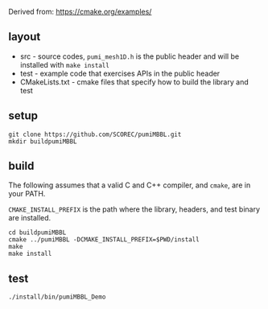 Derived from: https://cmake.org/examples/

## layout

- src - source codes, `pumi_mesh1D.h` is the public header and will be installed with `make
install`
- test - example code that exercises APIs in the public header
- CMakeLists.txt - cmake files that specify how to build the library and test

## setup

```
git clone https://github.com/SCOREC/pumiMBBL.git
mkdir buildpumiMBBL
```

## build

The following assumes that a valid C and C++ compiler, and `cmake`, are in your PATH.

`CMAKE_INSTALL_PREFIX` is the path where the library, headers, and test binary
are installed.

```
cd buildpumiMBBL
cmake ../pumiMBBL -DCMAKE_INSTALL_PREFIX=$PWD/install
make 
make install
```

## test

```
./install/bin/pumiMBBL_Demo
```

